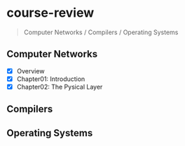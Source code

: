 # course-review

> Computer Networks / Compilers / Operating Systems

## Computer Networks

- [x] Overview
- [x] Chapter01: Introduction
- [x] Chapter02: The Pysical Layer

## Compilers

## Operating Systems

